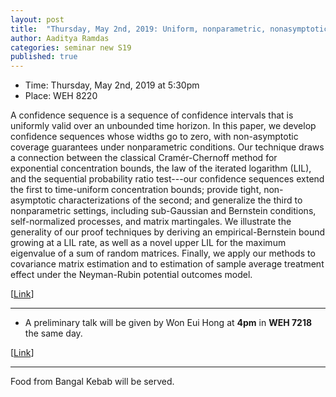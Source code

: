 ```yaml
---
layout: post
title:  "Thursday, May 2nd, 2019: Uniform, nonparametric, nonasymptotic confidence sequence"
author: Aaditya Ramdas
categories: seminar new S19
published: true
---
```


* Time: Thursday, May 2nd, 2019 at 5:30pm
* Place: WEH 8220

A confidence sequence is a sequence of confidence intervals that is uniformly valid over an unbounded time horizon. In this paper, we develop confidence sequences whose widths go to zero, with non-asymptotic coverage guarantees under nonparametric conditions. Our technique draws a connection between the classical Cramér-Chernoff method for exponential concentration bounds, the law of the iterated logarithm (LIL), and the sequential probability ratio test---our confidence sequences extend the first to time-uniform concentration bounds; provide tight, non-asymptotic characterizations of the second; and generalize the third to nonparametric settings, including sub-Gaussian and Bernstein conditions, self-normalized processes, and matrix martingales. We illustrate the generality of our proof techniques by deriving an empirical-Bernstein bound growing at a LIL rate, as well as a novel upper LIL for the maximum eigenvalue of a sum of random matrices. Finally, we apply our methods to covariance matrix estimation and to estimation of sample average treatment effect under the Neyman-Rubin potential outcomes model.

[[Link](https://arxiv.org/abs/1810.08240)]

___

* A preliminary talk will be given by Won Eui Hong at **4pm** in **WEH 7218** the same day. 

[[Link](https://arxiv.org/abs/1808.03204)]

___
Food from Bangal Kebab will be served.
